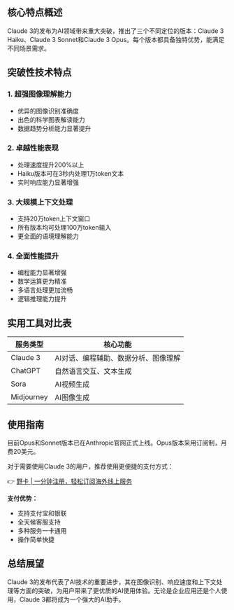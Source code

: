 ## 核心特点概述

Claude 3的发布为AI领域带来重大突破，推出了三个不同定位的版本：Claude 3 Haiku、Claude 3 Sonnet和Claude 3 Opus。每个版本都具备独特优势，能满足不同场景需求。

## 突破性技术特点

### 1. 超强图像理解能力
- 优异的图像识别准确度
- 出色的科学图表解读能力
- 数据趋势分析能力显著提升

### 2. 卓越性能表现
- 处理速度提升200%以上
- Haiku版本可在3秒内处理1万token文本
- 实时响应能力显著增强

### 3. 大规模上下文处理
- 支持20万token上下文窗口
- 所有版本均可处理100万token输入
- 更全面的语境理解能力

### 4. 全面性能提升
- 编程能力显著增强
- 数学运算更为精准
- 多语言处理更加流畅
- 逻辑推理能力提升

## 实用工具对比表

| 服务类型   | 核心功能                                           |
|------------|--------------------------------------------------|
| Claude 3   | AI对话、编程辅助、数据分析、图像理解              |
| ChatGPT    | 自然语言交互、文本生成                            |
| Sora       | AI视频生成                                        |
| Midjourney | AI图像生成                                        |

## 使用指南

目前Opus和Sonnet版本已在Anthropic官网正式上线。Opus版本采用订阅制，月费20美元。

对于需要使用Claude 3的用户，推荐使用更便捷的支付方式：

👉 [野卡 | 一分钟注册，轻松订阅海外线上服务](https://bit.ly/bewildcard)

**支付优势：**
- 支持支付宝和银联
- 全天候客服支持
- 多种服务一卡通用
- 操作简单快捷

## 总结展望

Claude 3的发布代表了AI技术的重要进步，其在图像识别、响应速度和上下文处理等方面的突破，为用户带来了更优质的AI使用体验。无论是企业应用还是个人使用，Claude 3都将成为一个强大的AI助手。
